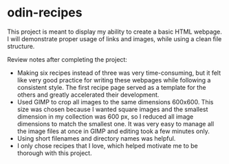 # odin-recipes
This project is meant to display my ability to create a basic HTML webpage.
I will demonstrate proper usage of links and images, while using a clean file structure.

Review notes after completing the project:
- Making six recipes instead of three was very time-consuming, but it felt like very good practice for writing these webpages while following a consistent style. The first recipe page served as a template for the others and greatly accelerated their development. 
- Used GIMP to crop all images to the same dimensions 600x600. This size was chosen because I wanted square images and the smallest dimension in my collection was 600 px, so I reduced all image dimensions to match the smallest one. It was very easy to manage all the image files at once in GIMP and editing took a few minutes only.
- Using short filenames and directory names was helpful.
- I only chose recipes that I love, which helped motivate me to be thorough with this project.

